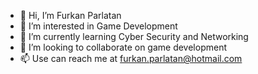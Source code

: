 - 👋 Hi, I’m Furkan Parlatan
- 👀 I’m interested in Game Development
- 🌱 I’m currently learning Cyber Security and Networking
- 💞️ I’m looking to collaborate on game development
- 📫 Use can reach me at furkan.parlatan@hotmail.com

<!---
furkanprltn/furkanprltn is a ✨ special ✨ repository because its `README.md` (this file) appears on your GitHub profile.
You can click the Preview link to take a look at your changes.
--->
